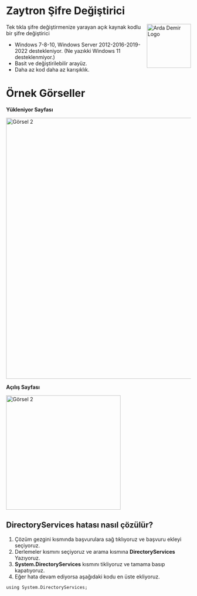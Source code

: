 # Zaytron Şifre Değiştirici

<img src="http://cdn.ardademir.me/img/ads.jpg" align="right"
     alt="Arda Demir Logo" width="120" height="120">

Tek tıkla şifre değiştirmenize yarayan açık kaynak kodlu bir şifre değiştirici
* Windows 7-8-10, Windows Server 2012-2016-2019-2022 destekleniyor. (Ne yazıkki Windows 11 desteklenmiyor.)
* Basit ve değiştirilebilir arayüz.
* Daha az kod daha az karışıklık.

# Örnek Görseller
**Yükleniyor Sayfası**
<p align="left">
  <img src="https://cdn.ardademir.me/img/password1.png" alt="Görsel 2" width="512" height="712">
</p>


**Açılış Sayfası**

<p align="left">
  <img src="https://cdn.ardademir.me/img/password2.png" alt="Görsel 2" width="312" height="312">
</p>


## DirectoryServices hatası nasıl çözülür?

1. Çözüm gezgini kısmında başvurulara sağ tıklıyoruz ve başvuru ekleyi seçiyoruz.
2. Derlemeler kısmını seçiyoruz ve arama kısmına **DirectoryServices** Yazıyoruz.
3. **System.DirectoryServices** kısmını tikliyoruz ve tamama basıp kapatıyoruz.
4. Eğer hata devam ediyorsa aşağıdaki kodu en üste ekliyoruz.

```
using System.DirectoryServices;
```
